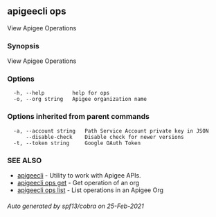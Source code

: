 ## apigeecli ops

View Apigee Operations

### Synopsis

View Apigee Operations

### Options

```
  -h, --help         help for ops
  -o, --org string   Apigee organization name
```

### Options inherited from parent commands

```
  -a, --account string   Path Service Account private key in JSON
      --disable-check    Disable check for newer versions
  -t, --token string     Google OAuth Token
```

### SEE ALSO

* [apigeecli](apigeecli.md)	 - Utility to work with Apigee APIs.
* [apigeecli ops get](apigeecli_ops_get.md)	 - Get operation of an org
* [apigeecli ops list](apigeecli_ops_list.md)	 - List operations in an Apigee Org

###### Auto generated by spf13/cobra on 25-Feb-2021
